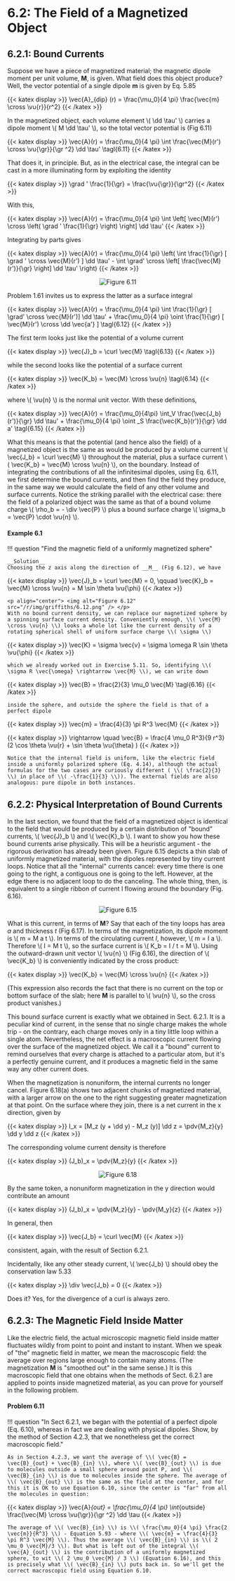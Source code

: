 # 6.2: The Field of a Magnetized Object

## 6.2.1: Bound Currents

Suppose we have a piece of magnetized material; the magnetic dipole moment per unit volume, __M__, is given. What field does this object produce? Well, the vector potential of a single dipole __m__ is given by Eq. 5.85

{{< katex display >}}
\vec{A}_{dip} (r) = \frac{\mu_0}{4 \pi} \frac{\vec{m} \cross \vu{r}}{r^2}
{{< /katex >}}

In the magnetized object, each volume element \\( \dd \tau' \\) carries a dipole moment \\( M \dd \tau' \\), so the total vector potential is (Fig 6.11)

{{< katex display >}}
\vec{A}(r) = \frac{\mu_0}{4 \pi} \int \frac{\vec{M}(r') \cross \vu{\gr}}{\gr ^2} \dd \tau' \tagl{6.11}
{{< /katex >}}

That does it, in principle. But, as in the electrical case, the integral can be cast in a more illuminating form by exploiting the identity

{{< katex display >}}
\grad ' \frac{1}{\gr}  = \frac{\vu{\gr}}{\gr^2} 
{{< /katex >}}

With this,

{{< katex display >}}
\vec{A}(r) = \frac{\mu_0}{4 \pi} \int \left[ \vec{M}(r') \cross \left( \grad ' \frac{1}{\gr} \right) \right] \dd \tau'
{{< /katex >}}

Integrating by parts gives

{{< katex display >}}
\vec{A}(r) = \frac{\mu_0}{4 \pi} \left( \int \frac{1}{\gr} [ \grad ' \cross \vec{M}(r') ] \dd \tau' - \int \grad' \cross \left[ \frac{\vec{M}(r')}{\gr} \right] \dd \tau' \right)
{{< /katex >}}

<p align="center"> <img alt="Figure 6.11" src="/r/img/griffiths/6.11.png" /> </p>
Problem 1.61 invites us to express the latter as a surface integral

{{< katex display >}}
\vec{A}(r) = \frac{\mu_0}{4 \pi} \int \frac{1}{\gr} [ \grad' \cross \vec{M}(r')] \dd \tau' + \frac{\mu_0}{4 \pi} \oint \frac{1}{\gr} [ \vec{M}(r') \cross \dd \vec{a'} ] \tagl{6.12}
{{< /katex >}}

The first term looks just like the potential of a volume current

{{< katex display >}}
\vec{J}_b = \curl \vec{M} \tagl{6.13}
{{< /katex >}}

while the second looks like the potential of a surface current

{{< katex display >}}
\vec{K_b} = \vec{M} \cross \vu{n} \tagl{6.14}
{{< /katex >}}

where \\( \vu{n} \\) is the normal unit vector. With these definitions,

{{< katex display >}}
\vec{A}(r) = \frac{\mu_0}{4\pi} \int_V \frac{\vec{J_b}(r')}{\gr} \dd \tau' + \frac{\mu_0}{4 \pi} \oint _S \frac{\vec{K_b}(r')}{\gr} \dd a' \tagl{6.15}
{{< /katex >}}

What this means is that the potential (and hence also the field) of a magnetized object is the same as would be produced by a volume current \\( \vec{J_b} = \curl \vec{M} \\)  throughout the material, plus a surface current \\( \vec{K_b} = \vec{M} \cross \vu{n} \\), on the boundary. Instead of integrating the contributions of all the infinitesimal dipoles, using Eq. 6.11, we first determine the bound currents, and then find the field they produce, in the same way we would calculate the field of any other volume and surface currents. Notice the striking parallel with the electrical case: there the field of a polarized object was the same as that of a bound volume charge \\( \rho_b = - \div \vec{P} \\) plus a bound surface charge \\( \sigma_b = \vec{P} \cdot \vu{n} \\).

#### Example 6.1

!!! question "Find the magnetic field of a uniformly magnetized sphere"

    __Solution__
    Choosing the z axis along the direction of __M__ (Fig 6.12), we have
    
{{< katex display >}}
    \vec{J}_b = \curl \vec{M} = 0, \qquad \vec{K}_b = \vec{M} \cross \vu{n} = M \sin \theta \vu{\phi}
    {{< /katex >}}

    <p align="center"> <img alt="Figure 6.12" src="/r/img/griffiths/6.12.png" /> </p>
    With no bound current density, we can replace our magnetized sphere by a spinning surface current density. Conveniently enough, \\( \vec{M} \cross \vu{n} \\) looks a whole lot like the current density of a rotating spherical shell of uniform surface charge \\( \sigma \\)
    
{{< katex display >}}
    \vec{K} = \sigma \vec{v} = \sigma \omega R \sin \theta \vu{\phi}
    {{< /katex >}}

    which we already worked out in Exercise 5.11. So, identifying \\( \sigma R \vec{\omega} \rightarrow \vec{M} \\), we can write down
    
{{< katex display >}}
    \vec{B} = \frac{2}{3} \mu_0 \vec{M} \tagl{6.16}
    {{< /katex >}}

    inside the sphere, and outside the sphere the field is that of a perfect dipole
    
{{< katex display >}}
    \vec{m} = \frac{4}{3} \pi R^3 \vec{M}
    {{< /katex >}}

    
{{< katex display >}}
    \rightarrow \quad \vec{B} = \frac{4 \mu_0 R^3}{9 r^3} (2 \cos \theta \vu{r} + \sin \theta \vu{\theta} )
    {{< /katex >}}

    Notice that the internal field is uniform, like the electric field inside a uniformly polarized sphere (Eq. 4.14), although the actual formulas for the two cases are curiously different ( \\( \frac{2}{3} \\) in place of \\( -\frac{1}{3} \\)). The external fields are also analogous: pure dipole in both instances.

## 6.2.2: Physical Interpretation of Bound Currents

In the last section, we found that the field of a magnetized object is identical to the field that would be produced by a certain distribution of "bound" currents, \\( \vec{J}_b \\) and \\( \vec{K}_b \\). I want to show you how these bound currents arise physically. This will be a heuristic argument - the rigorous derivation has already been given. Figure 6.15 depicts a thin slab of uniformly magnetized material, with the dipoles represented by tiny current loops. Notice that all the "internal" currents cancel: every time there is one going to the right, a contiguous one is going to the left. However, at the edge there is no adjacent loop to do the canceling. The whole thing, then, is equivalent to a single ribbon of current I flowing around the boundary (Fig. 6.16).

<p align="center"> <img alt="Figure 6.15" src="/r/img/griffiths/6.15.png" /> </p>

What is this current, in terms of __M__? Say that each of the tiny loops has area _a_ and thickness _t_ (Fig 6.17). In terms of the magnetization, its dipole moment is \\( m = M a t \\). In terms of the circulating current _I_, however, \\( m = I a \\). Therefore \\( I = M t \\), so the surface current is \\( K_b = I / t = M \\). Using the outward-drawn unit vector \\( \vu{n} \\) (Fig 6.16), the direction of \\( \vec{K_b} \\) is conveniently indicated by the cross product:

{{< katex display >}}
\vec{K_b} = \vec{M} \cross \vu{n}
{{< /katex >}}

(This expression also records the fact that there is no current on the top or bottom surface of the slab; here __M__ is parallel to \\( \vu{n} \\), so the cross product vanishes.)

This bound surface current is exactly what we obtained in Sect. 6.2.1. It is a peculiar kind of current, in the sense that no single charge makes the whole trip - on the contrary, each charge moves only in a tiny little loop within a single atom. Nevertheless, the net effect is a macroscopic current flowing over the surface of the magnetized object. We call it a "bound" current to remind ourselves that every charge is attached to a particular atom, but it's a perfectly genuine current, and it produces a magnetic field in the same way any other current does.

When the magnetization is nonuniform, the internal currents no longer cancel. Figure 6.18(a) shows two adjacent chunks of magnetized material, with a larger arrow on the one to the right suggesting greater magnetization at that point. On the surface where they join, there is a net current in the x direction, given by


{{< katex display >}}
I_x = [M_z (y + \dd y) - M_z (y)] \dd z = \pdv{M_z}{y} \dd y \dd z
{{< /katex >}}

The corresponding volume current density is therefore

{{< katex display >}}
(J_b)_x = \pdv{M_z}{y}
{{< /katex >}}

<p align="center"> <img alt="Figure 6.18" src="/r/img/griffiths/6.18.png" /> </p>

By the same token, a nonuniform magnetization in the y direction would contribute an amount

{{< katex display >}}
(J_b)_x = \pdv{M_z}{y} - \pdv{M_y}{z}
{{< /katex >}}

In general, then

{{< katex display >}}
\vec{J_b} = \curl \vec{M}
{{< /katex >}}

consistent, again, with the result of Section 6.2.1.

Incidentally, like any other steady current, \\( \vec{J_b} \\) should obey the conservation law 5.33

{{< katex display >}}
\div \vec{J_b} = 0
{{< /katex >}}

Does it? Yes, for the divergence of a curl is always zero.

## 6.2.3: The Magnetic Field Inside Matter

Like the electric field, the actual microscopic magnetic field inside matter fluctuates wildly from point to point and instant to instant. When we speak of "the" magnetic field in matter, we mean the macroscopic field: the average over regions large enough to contain many atoms. (The magnetization __M__ is "smoothed out" in the same sense.) It is this macroscopic field that one obtains when the methods of Sect. 6.2.1 are applied to points inside magnetized material, as you can prove for yourself in the following problem.

#### Problem 6.11

!!! question "In Sect 6.2.1, we began with the potential of a perfect dipole (Eq. 6.10), whereas in fact we are dealing with physical dipoles. Show, by the method of Section 4.2.3, that we nonetheless get the correct macroscopic field."

    As in Section 4.2.3, we want the average of \\( \vec{B} = \vec{B}_{out} + \vec{B}_{in} \\), where \\( \vec{B}_{out} \\) is due to molecules outside a small sphere around point P, and \\( \vec{B}_{in} \\) is due to molecules inside the sphere. The average of \\( \vec{B}_{out} \\) is the same as the field at the center, and for this it is OK to use Equation 6.10, since the center is "far" from all the molecules in question:
    
{{< katex display >}}
    \vec{A}_{out} = \frac{\mu_0}{4 \pi} \int_{outside} \frac{\vec{M} \cross \vu{\gr}}{\gr ^2} \dd \tau 
    {{< /katex >}}

    The average of \\( \vec{B}_{in} \\) is \\( \frac{\mu_0}{4 \pi} \frac{2 \vec{m}}{R^3} \\) - Equation 5.93 - where \\( \vec{m} = \frac{4}{3} \pi R^3 \vec{M} \\). Thus the average \\( \vec{B}_{in} \\) is \\( 2 \mu_0 \vec{M}/3 \\). But what is left out of the integral \\( \vec{A}_{out} \\) is the contribution of a uniformly magnetized sphere, to wit \\( 2 \mu_0 \vec{M} / 3 \\) (Equation 6.16), and this is precisely what \\( \vec{B}_{in} \\) puts back in. So we'll get the correct macroscopic field using Equation 6.10.
